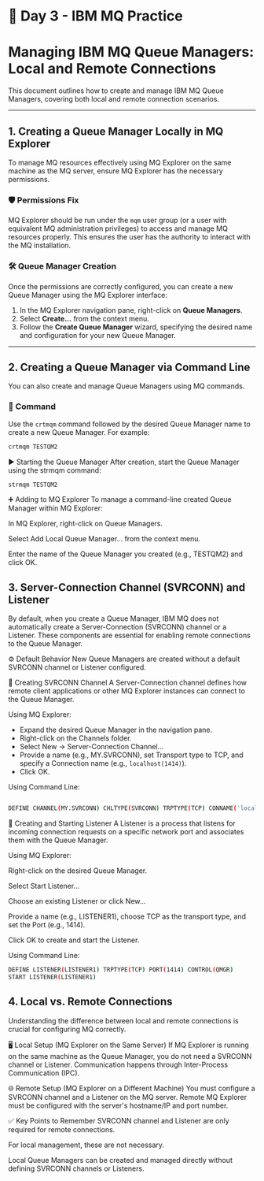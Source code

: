 # 📘 Day 3 - IBM MQ Practice

# Managing IBM MQ Queue Managers: Local and Remote Connections

This document outlines how to create and manage IBM MQ Queue Managers, covering both local and remote connection scenarios.

---

## 1. Creating a Queue Manager Locally in MQ Explorer

To manage MQ resources effectively using MQ Explorer on the same machine as the MQ server, ensure MQ Explorer has the necessary permissions.

### 🛡️ Permissions Fix

MQ Explorer should be run under the `mqm` user group (or a user with equivalent MQ administration privileges) to access and manage MQ resources properly. This ensures the user has the authority to interact with the MQ installation.

### 🛠️ Queue Manager Creation

Once the permissions are correctly configured, you can create a new Queue Manager using the MQ Explorer interface:

1. In the MQ Explorer navigation pane, right-click on **Queue Managers**.
2. Select **Create...** from the context menu.
3. Follow the **Create Queue Manager** wizard, specifying the desired name and configuration for your new Queue Manager.

---

## 2. Creating a Queue Manager via Command Line

You can also create and manage Queue Managers using MQ commands.

### 📄 Command

Use the `crtmqm` command followed by the desired Queue Manager name to create a new Queue Manager. For example:

```bash
crtmqm TESTQM2
```
▶️ Starting the Queue Manager
After creation, start the Queue Manager using the strmqm command:
```bash
strmqm TESTQM2
```
➕ Adding to MQ Explorer
To manage a command-line created Queue Manager within MQ Explorer:

In MQ Explorer, right-click on Queue Managers.

Select Add Local Queue Manager... from the context menu.

Enter the name of the Queue Manager you created (e.g., TESTQM2) and click OK.

## 3. Server-Connection Channel (SVRCONN) and Listener

By default, when you create a Queue Manager, IBM MQ does not automatically create a Server-Connection (SVRCONN) channel or a Listener. These components are essential for enabling remote connections to the Queue Manager.

⚙️ Default Behavior
New Queue Managers are created without a default SVRCONN channel or Listener configured.

🔌 Creating SVRCONN Channel
A Server-Connection channel defines how remote client applications or other MQ Explorer instances can connect to the Queue Manager.

Using MQ Explorer:

- Expand the desired Queue Manager in the navigation pane.
- Right-click on the Channels folder.
- Select New → Server-Connection Channel...
- Provide a name (e.g., MY.SVRCONN), set Transport type to TCP, and specify a Connection name (e.g., `localhost(1414)`).
- Click OK.

Using Command Line:

```bash

DEFINE CHANNEL(MY.SVRCONN) CHLTYPE(SVRCONN) TRPTYPE(TCP) CONNAME('localhost(1414)') PORT(1414)
```
📡 Creating and Starting Listener
A Listener is a process that listens for incoming connection requests on a specific network port and associates them with the Queue Manager.

Using MQ Explorer:

Right-click on the desired Queue Manager.

Select Start Listener...

Choose an existing Listener or click New...

Provide a name (e.g., LISTENER1), choose TCP as the transport type, and set the Port (e.g., 1414).

Click OK to create and start the Listener.

Using Command Line:

```bash
DEFINE LISTENER(LISTENER1) TRPTYPE(TCP) PORT(1414) CONTROL(QMGR)
START LISTENER(LISTENER1)
```
## 4. Local vs. Remote Connections

Understanding the difference between local and remote connections is crucial for configuring MQ correctly.

🖥️ Local Setup (MQ Explorer on the Same Server)
If MQ Explorer is running on the same machine as the Queue Manager, you do not need a SVRCONN channel or Listener. Communication happens through Inter-Process Communication (IPC).

🌐 Remote Setup (MQ Explorer on a Different Machine)
You must configure a SVRCONN channel and a Listener on the MQ server. Remote MQ Explorer must be configured with the server's hostname/IP and port number.

✅ Key Points to Remember
SVRCONN channel and Listener are only required for remote connections.

For local management, these are not necessary.

Local Queue Managers can be created and managed directly without defining SVRCONN channels or Listeners.


